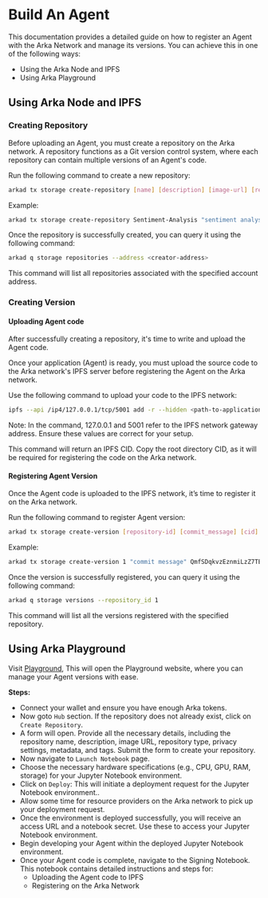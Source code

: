 # Build An Agent


This documentation provides a detailed guide on how to register an Agent with the Arka Network and manage its versions. You can achieve this in one of the following ways:
- Using the Arka Node and IPFS
- Using Arka Playground

## Using Arka Node and IPFS

### Creating Repository

Before uploading an Agent, you must create a repository on the Arka network. A repository functions as a Git version control system, where each repository can contain multiple versions of an Agent's code.

Run the following command to create a new repository:

``` bash
arkad tx storage create-repository [name] [description] [image-url] [repository-type] [is-private] [metadata] [tags] [inference_metadata] --from sender
```

Example:

``` bash
arkad tx storage create-repository Sentiment-Analysis "sentiment analysis python rest application" "https://example.com/image.png" REPOSITORY_TYPE_IPFS true "{}" "ML,AI" "{}" --from sender
```
Once the repository is successfully created, you can query it using the following command:

``` bash
arkad q storage repositories --address <creator-address>
```

This command will list all repositories associated with the specified account address.

### Creating Version

#### Uploading Agent code

After successfully creating a repository, it's time to write and upload the Agent code.

Once your application (Agent) is ready, you must upload the source code to the Arka network's IPFS server before registering the Agent on the Arka network.

Use the following command to upload your code to the IPFS network:


``` bash
ipfs --api /ip4/127.0.0.1/tcp/5001 add -r --hidden <path-to-application-folder>
```

Note: In the command, 127.0.0.1 and 5001 refer to the IPFS network gateway address. Ensure these values are correct for your setup.

This command will return an IPFS CID. Copy the root directory CID, as it will be required for registering the code on the Arka network.

#### Registering Agent Version

Once the Agent code is uploaded to the IPFS network, it’s time to register it on the Arka network.

Run the following command to register Agent version:

``` bash
arkad tx storage create-version [repository-id] [commit_message] [cid] [url-info] --from sender
```

Example:

``` bash
arkad tx storage create-version 1 "commit message" QmfSDqkvzEznmiLzZ7TExv4VpiDEQGr9nBtK2MFPT6kQ4i '{}' --from sender
```

Once the version is successfully registered, you can query it using the following command:

``` bash
arkad q storage versions --repository_id 1
```

This command will list all the versions registered with the specified repository.

## Using Arka Playground

Visit [Playground](https://studio.arka.network), This will open the Playground website, where you can manage your Agent versions with ease.

**Steps:**

- Connect your wallet and ensure you have enough Arka tokens.
- Now goto `Hub` section. If the repository does not already exist, click on `Create Repository`.
- A form will open. Provide all the necessary details, including the repository name, description, image URL, 
repository type, privacy settings, metadata, and tags. Submit the form to create your repository.
- Now navigate to `Launch Notebook` page.
- Choose the necessary hardware specifications (e.g., CPU, GPU, RAM, storage) for your Jupyter Notebook environment.
- Click on `Deploy`: This will initiate a deployment request for the Jupyter Notebook environment..
- Allow some time for resource providers on the Arka network to pick up your deployment request.
- Once the environment is deployed successfully, you will receive an access URL and a notebook secret. Use these to access your Jupyter Notebook environment.
- Begin developing your Agent within the deployed Jupyter Notebook environment.
- Once your Agent code is complete, navigate to the Signing Notebook. This notebook contains detailed instructions and steps for:
  - Uploading the Agent code to IPFS
  - Registering on the Arka Network